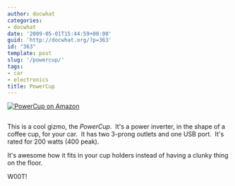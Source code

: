 ```yaml
---
author: docwhat
categories:
- docwhat
date: '2009-05-01T15:44:59+00:00'
guid: 'http://docwhat.org/?p=363'
id: "363"
template: post
slug: '/powercup/'
tags:
- car
- electronics
title: PowerCup
---
```


[![PowerCup on
Amazon](https://ws-na.amazon-adsystem.com/widgets/q?_encoding=UTF8&MarketPlace=US&ASIN=B0042X8XQE&ServiceVersion=20070822&ID=AsinImage&WS=1&Format=_SL160_&tag=thedocwha-20)](https://www.amazon.com/gp/product/B0042X8XQE/ref=as_li_tl?ie=UTF8&camp=1789&creative=9325&creativeASIN=B0042X8XQE&linkCode=as2&tag=thedocwha-20&linkId=b0c7b43a58aae4fbbe78351af71dbc1b)

<img src="https://ir-na.amazon-adsystem.com/e/ir?t=thedocwha-20&l=am2&o=1&a=B0042X8XQE" width="1" height="1" border="0" alt="Amazon bug" style="border:none !important; margin:0px !important;" />

This is a cool gizmo, the _PowerCup_.  It's a power inverter, in the shape of a
coffee cup, for your car.  It has two 3-prong outlets and one USB port.  It's
rated for 200 watts (400 peak).

It's awesome how it fits in your cup holders instead of having a clunky thing on
the floor.

W00T!
